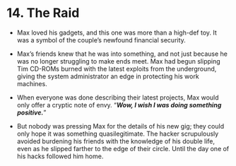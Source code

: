 # 14. The Raid

- Max loved his gadgets, and this one was more than a high-def toy. It was a symbol of the couple’s newfound financial security.

- Max’s friends knew that he was into something, and not just because he was no longer struggling to make ends meet. Max had begun slipping Tim CD-ROMs burned with the latest exploits from the underground, giving the system administrator an edge in protecting his work machines.

- When everyone was done describing their latest projects, Max would only offer a cryptic note of envy. “***Wow, I wish I was doing something positive.***”

- But nobody was pressing Max for the details of his new gig; they could only hope it was something quasilegitimate. The hacker scrupulously avoided burdening his friends with the knowledge of his double life, even as he slipped farther to the edge of their circle. Until the day one of his hacks followed him home.